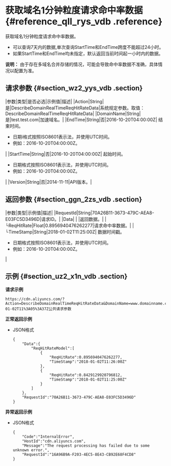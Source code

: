 # 获取域名1分钟粒度请求命中率数据 {#reference_qll_rys_vdb .reference}

获取域名1分钟粒度请求命中率数据。

-   可以查询7天内的数据,单次查询StartTime和EndTime跨度不能超过24小时。
-   如果StartTime和EndTime均未指定，默认返回当前时间起一小时内的数据。

**说明：** 由于存在多域名合并存储的情况，可能会导致命中率数据不准确，具体情况以配置为准。

## 请求参数 {#section_wz2_yys_vdb .section}

|参数|类型|是否必选|示例值|描述|
|Action|String|是|DescribeDomainRealTimeReqHitRateData|系统规定参数。取值：DescribeDomainRealTimeReqHitRateData|
|DomainName|String|是|test.test.com|加速域名。|
|EndTime|String|否|2016-10-20T04:00:00Z| 结束时间。

 -   日期i格式按照ISO8601表示法，并使用UTC时间。
-   例如：2016-10-20T04:00:00Z。

 |
|StartTime|String|否|2016-10-20T04:00:00Z| 起始时间。

 -   日期格式按照ISO8601表示法，并使用UTC时间。
-   例如：2016-10-20T04:00:00Z。

 |
|Version|String|否|2014-11-11|API版本。|

## 返回参数 {#section_ggn_2zs_vdb .section}

|参数|类型|示例值|描述|
|RequestId|String|70A26B11-3673-479C-AEA8-E03FC5D3496D|请求ID。|
|Data| | |返回数据。|
|  └ReqHitRate|Float|0.8956940476262277|请求命中率数据。|
|  └TimeStamp|String|2018-01-02T11:25:00Z| 数据时间戳。

 -   日期格式按照ISO8601表示法，并使用UTC时间。
-   例如：2016-10-20T04:00:00Z。

 |

## 示例 {#section_uz2_x1n_vdb .section}

**请求示例**

```
https://cdn.aliyuncs.com/?Action=DescribeDomainRealTimeReqHitRateData&DomainName=www.domainname.com&EndTime=2018-01-02T11%3A05%3A37Z公共请求参数
```

**正常返回示例**

-   JSON格式

    ```
    {
        "Data":{
            "ReqHitRateModel":[
                {
                    "ReqHitRate":0.8956940476262277,
                    "TimeStamp":"2018-01-02T11:26:00Z"
                },
                {
                    "ReqHitRate":0.8429129920796812,
                    "TimeStamp":"2018-01-02T11:25:00Z"
                }
            ]
        },
        "RequestId":"70A26B11-3673-479C-AEA8-E03FC5D3496D"
    }
    ```


**异常返回示例**

-   JSON格式

    ```
    {
        "Code":"InternalError",
        "HostId":"cdn.aliyuncs.com",
        "Message":"The request processing has failed due to some unknown error.",
        "RequestId":"16A96B9A-F203-4EC5-8E43-CB92E68F4CD8"
    }
    ```


